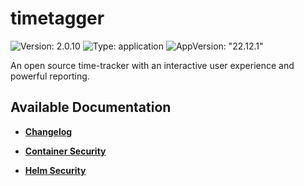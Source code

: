 # timetagger

![Version: 2.0.10](https://img.shields.io/badge/Version-2.0.10-informational?style=flat-square) ![Type: application](https://img.shields.io/badge/Type-application-informational?style=flat-square) ![AppVersion: "22.12.1"](https://img.shields.io/badge/AppVersion-"22.12.1"-informational?style=flat-square)

An open source time-tracker with an interactive user experience and powerful reporting.

## Available Documentation

- [**Changelog**](CHANGELOG)

- [**Container Security**](container-security)

- [**Helm Security**](helm-security)

